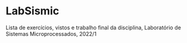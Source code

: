 # LabSismic
Lista de exercícios, vistos e trabalho final da disciplina, Laboratório de Sistemas Microprocessados, 2022/1

